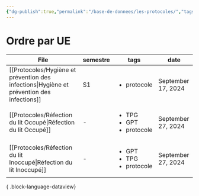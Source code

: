 ```yaml
---
{"dg-publish":true,"permalink":"/base-de-donnees/les-protocoles/","tags":["dataview"],"noteIcon":""}
---
```


# Ordre par UE
| File                                                                                         | semestre | tags                                                | date               |
| -------------------------------------------------------------------------------------------- | -------- | --------------------------------------------------- | ------------------ |
| [[Protocoles/Hygiène et prévention des infections\|Hygiène et prévention des infections]] | S1       | <ul><li>protocole</li></ul>                         | September 17, 2024 |
| [[Protocoles/Réfection du lit Occupé\|Réfection du lit Occupé]]                           | \-       | <ul><li>TPG</li><li>GPT</li><li>protocole</li></ul> | September 27, 2024 |
| [[Protocoles/Réfection du lit Inoccupé\|Réfection du lit Inoccupé]]                       | \-       | <ul><li>GPT</li><li>TPG</li><li>protocole</li></ul> | September 27, 2024 |

{ .block-language-dataview}
